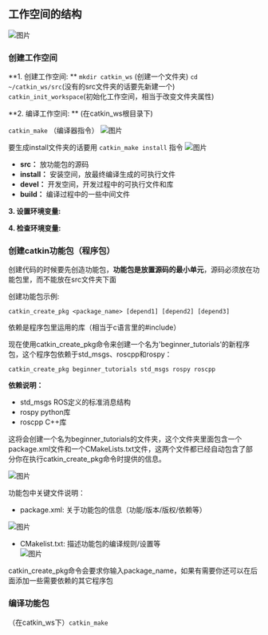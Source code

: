 ## 工作空间的结构


![图片](https://user-images.githubusercontent.com/87596371/164629164-8981f702-b760-46ab-a314-ef2e858bc75b.png)

### 创建工作空间

**1. 创建工作空间:    ** 
`mkdir catkin_ws` (创建一个文件夹) 
`cd ~/catkin_ws/src`(没有的src文件夹的话要先新建一个) 
`catkin_init_workspace`(初始化工作空间，相当于改变文件夹属性)

**2. 编译工作空间:  **   (在catkin_ws根目录下) 

`catkin_make` （编译器指令）
![图片](https://user-images.githubusercontent.com/87596371/164644632-8e560c59-aedc-4469-935d-7ee0e59ee672.png)

要生成install文件夹的话要用 `catkin_make install` 指令
![图片](https://user-images.githubusercontent.com/87596371/164646284-6c088d5c-6c68-4d4a-b0c0-c3cd3c9513b2.png)


- **src：** 放功能包的源码
- **install：** 安装空间，放最终编译生成的可执行文件
- **devel：** 开发空间，开发过程中的可执行文件和库
- **build：** 编译过程中的一些中间文件

**3. 设置环境变量:**

**4. 检查环境变量:**


### 创建catkin功能包（程序包）

创建代码的时候要先创造功能包，**功能包是放置源码的最小单元**，源码必须放在功能包里，而不能放在src文件夹下面

创建功能包示例:

`catkin_create_pkg <package_name> [depend1] [depend2] [depend3]`

依赖是程序包里运用的库（相当于c语言里的#include）

现在使用catkin_create_pkg命令来创建一个名为'beginner_tutorials'的新程序包，这个程序包依赖于std_msgs、roscpp和rospy：

`catkin_create_pkg beginner_tutorials std_msgs rospy roscpp`

**依赖说明：**
- std_msgs  ROS定义的标准消息结构
- rospy  python库
- roscpp  C++库

这将会创建一个名为beginner_tutorials的文件夹，这个文件夹里面包含一个package.xml文件和一个CMakeLists.txt文件，这两个文件都已经自动包含了部分你在执行catkin_create_pkg命令时提供的信息。

![图片](https://user-images.githubusercontent.com/87596371/164643165-f136de93-8182-405f-a0ed-be43f01bd6bd.png)

功能包中关键文件说明：
- package.xml: 关于功能包的信息（功能/版本/版权/依赖等）

![图片](https://user-images.githubusercontent.com/87596371/164651582-6833e9ac-fbd2-4f84-830d-134a7dc3091a.png)

- CMakelist.txt: 描述功能包的编译规则/设置等  
![图片](https://user-images.githubusercontent.com/87596371/164651708-e14e39aa-219d-4674-82ab-0a170556e6a2.png)

catkin_create_pkg命令会要求你输入package_name，如果有需要你还可以在后面添加一些需要依赖的其它程序包

### 编译功能包
（在catkin_ws下）`catkin_make`
